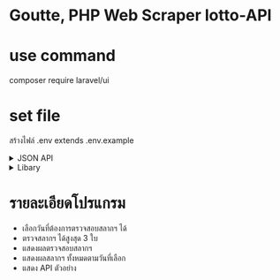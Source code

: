 # Goutte, PHP Web Scraper lotto-API

# use command

composer require laravel/ui

# set file

สร้างไฟล์ .env extends .env.example


<details>
<summary>JSON API</summary>
<br>
The API is based on HTTPS requests and JSON responses. The stable HTTPS endpoint: https://news.sanook.com/lotto/

</details>

<details>
<summary>Libary</summary>
<br> - Jquery
<br> - Goutte

</details>

# รายละเอียดโปรแกรม

  - เลือกวันที่ต้องการตรวจสอบสลากฯ ได้
  - ตรวจสลากฯ ได้สูงสุด 3 ใบ
  - แสดงผลตรวจสอบสลากฯ
  - แสดงผลสลากฯ ทั้งหมดตามวันที่เลือก
  - แสดง API ตัวอย่าง
